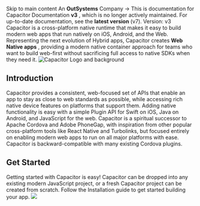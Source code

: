 Skip to main content
An **OutSystems** Company →
This is documentation for Capacitor Documentation **v3** , which is no longer actively maintained.
For up-to-date documentation, see the **latest version** (v7).
Version: v3
Capacitor is a cross-platform native runtime that makes it easy to build modern web apps that run natively on iOS, Android, and the Web. Representing the next evolution of Hybrid apps, Capacitor creates **Web Native apps** , providing a modern native container approach for teams who want to build web-first without sacrificing full access to native SDKs when they need it.
![Capacitor Logo and background](https://capacitorjs.com/docs/assets/images/capacitor-index-51336ba21d2a831d216e4d8f6a2ccb9c.png)
## Introduction​
Capacitor provides a consistent, web-focused set of APIs that enable an app to stay as close to web standards as possible, while accessing rich native device features on platforms that support them. Adding native functionality is easy with a simple Plugin API for Swift on iOS, Java on Android, and JavaScript for the web.
Capacitor is a spiritual successor to Apache Cordova and Adobe PhoneGap, with inspiration from other popular cross-platform tools like React Native and Turbolinks, but focused entirely on enabling modern web apps to run on all major platforms with ease. Capacitor is backward-compatible with many existing Cordova plugins.
## Get Started​
Getting started with Capacitor is easy! Capacitor can be dropped into any existing modern JavaScript project, or a fresh Capacitor project can be created from scratch.
Follow the Installation guide to get started building your app.
![](https://cdn.bizible.com/ipv?_biz_r=&_biz_h=802059049&_biz_u=ed6d98ad223740ddbf99774ce8c4ab02&_biz_l=https%3A%2F%2Fcapacitorjs.com%2Fdocs%2Fv3&_biz_t=1739811910114&_biz_i=Capacitor%20-%20Cross-platform%20Native%20Runtime%20for%20Web%20Apps%20%7C%20Capacitor%20Documentation&_biz_n=6&rnd=440289&cdn_o=a&_biz_z=1739811910115)
